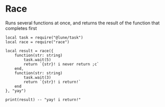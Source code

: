 # Race

Runs several functions at once, and returns the result of the function that completes first

```luau
local task = require("@lune/task")
local race = require("race")

local result = race({
	function(str: string) 
		task.wait(5)
		return `{str}! i never return ;c`
	end,
	function(str: string)
		task.wait(3)
		return `{str}! i return!`
	end
}, "yay")

print(result) -- "yay! i return!"
```
